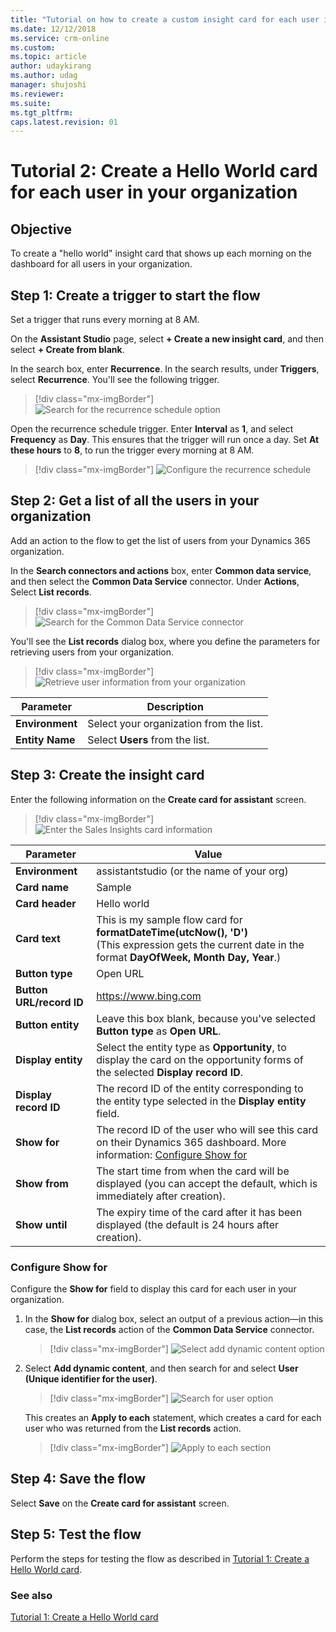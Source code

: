 ```yaml
---
title: "Tutorial on how to create a custom insight card for each user in an org for Dynamics 365 Sales Insights | MicrosoftDocs"
ms.date: 12/12/2018
ms.service: crm-online
ms.custom: 
ms.topic: article
author: udaykirang
ms.author: udag
manager: shujoshi
ms.reviewer: 
ms.suite: 
ms.tgt_pltfrm: 
caps.latest.revision: 01
---
```


# Tutorial 2: Create a Hello World card for each user in your organization

## Objective

To create a "hello world" insight card that shows up each morning on the dashboard for all users in your organization.

## Step 1: Create a trigger to start the flow

Set a trigger that runs every morning at 8 AM.

On the **Assistant Studio** page, select **+ Create a new insight card**, and then select **+ Create from blank**.

In the search box, enter **Recurrence**. In the search results, under **Triggers**, select **Recurrence**. You'll see the following trigger.

> [!div class="mx-imgBorder"]
> ![Search for the recurrence schedule option](media/assistant-tutorial-1-recurrence-search.png "Search for the recurrence schedule option")

Open the recurrence schedule trigger. Enter **Interval** as **1**, and select **Frequency** as **Day**. This ensures that the trigger will run once a day. Set **At these hours** to **8**, to run the trigger every morning at 8 AM.

> [!div class="mx-imgBorder"]
> ![Configure the recurrence schedule](media/assistant-tutorial-1-recurrence-settings.png "Configure the recurrence schedule")

## Step 2: Get a list of all the users in your organization

Add an action to the flow to get the list of users from your Dynamics 365 organization.

In the **Search connectors and actions** box, enter **Common data service**, and then select the **Common Data Service** connector. Under **Actions**, Select **List records**.

> [!div class="mx-imgBorder"]
> ![Search for the Common Data Service connector](media/assistant-tutorial-2-search-common-data-services.png "Search for the Common Data Service connector")

You'll see the **List records** dialog box, where you define the parameters for retrieving users from your organization.

> [!div class="mx-imgBorder"]
> ![Retrieve user information from your organization](media/assistant-tutorial-2-list-records-retrieve-users.png "Retrieve user information from your organization")

| Parameter | Description |
|-----------|-------------|
| **Environment** | Select your organization from the list.|
| **Entity Name** | Select **Users** from the list. |

## Step 3: Create the insight card

Enter the following information on the **Create card for assistant** screen.

> [!div class="mx-imgBorder"]
> ![Enter the Sales Insights card information](media/assistant-tutorial-2-insights-card-information.png "Enter the Sales Insights card settings")

| Parameter | Value |
|-----------|-------|
| **Environment** | assistantstudio (or the name of your org)|
| **Card name** | Sample |
| **Card header** | Hello world |
| **Card text** | This is my sample flow card for **formatDateTime(utcNow(), 'D')**<br>(This expression gets the current date in the format **DayOfWeek, Month Day, Year**.) |
| **Button type** | Open URL |
| **Button URL/record ID** | https://www.bing.com |
| **Button entity**| Leave this box blank, because you've selected **Button type** as **Open URL**. |
| **Display entity** | Select the entity type as **Opportunity**, to display the card on the opportunity forms of the selected **Display record ID**. |
| **Display record ID** | The record ID of the entity corresponding to the entity type selected in the **Display entity** field. |
| **Show for** | The record ID of the user who will see this card on their Dynamics 365 dashboard. More information: [Configure Show for](#configure-show-for) |
| **Show from** | The start time from when the card will be displayed (you can accept the default, which is immediately after creation). |
| **Show until** | The expiry time of the card after it has been displayed (the default is 24 hours after creation). |

### Configure Show for

Configure the **Show for** field to display this card for each user in your organization.

1. In the **Show for** dialog box, select an output of a previous action&mdash;in this case, the **List records** action of the **Common Data Service** connector.

    > [!div class="mx-imgBorder"]
    > ![Select add dynamic content option](media/assistant-tutorial-2-add-dynamic-content.png "Select the Add dynamic content option")

2. Select **Add dynamic content**, and then search for and select **User (Unique identifier for the user)**.

    > [!div class="mx-imgBorder"]
    > ![Search for user option](media/assistant-tutorial-2-add-user-option.png "Search for User option")

    This creates an **Apply to each** statement, which creates a card for each user who was returned from the **List records** action.

    > [!div class="mx-imgBorder"]
    > ![Apply to each section](media/assistant-tutorial-2-apply-to-each-section.png "Apply to each section")


## Step 4: Save the flow

Select **Save** on the **Create card for assistant** screen.

## Step 5: Test the flow

Perform the steps for testing the flow as described in [Tutorial 1: Create a Hello World card](assistant-tutorial1.md#test-the-flow).

### See also

[Tutorial 1: Create a Hello World card](assistant-tutorial1.md)
